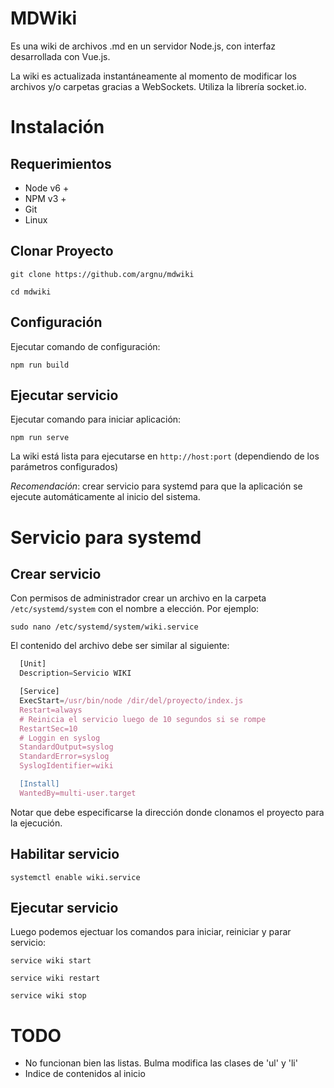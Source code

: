 # MDWiki

Es una wiki de archivos .md en un servidor Node.js, con interfaz desarrollada con Vue.js.

La wiki es actualizada instantáneamente al momento de modificar los archivos y/o carpetas gracias a WebSockets. Utiliza la librería socket.io.

# Instalación

## Requerimientos

* Node v6 +
* NPM v3 +
* Git
* Linux

## Clonar Proyecto

`git clone https://github.com/argnu/mdwiki`

`cd mdwiki`

## Configuración

Ejecutar comando de configuración:

`npm run build`

## Ejecutar servicio

Ejecutar comando para iniciar aplicación:

`npm run serve`

La wiki está lista para ejecutarse en `http://host:port` (dependiendo de los parámetros configurados)

*Recomendación*: crear servicio para systemd para que la aplicación se ejecute automáticamente al inicio del sistema.


# Servicio para systemd

## Crear servicio

Con permisos de administrador crear un archivo en la carpeta `/etc/systemd/system` con el nombre a elección. Por ejemplo:

`sudo nano /etc/systemd/system/wiki.service`

El contenido del archivo debe ser similar al siguiente:

```javascript
  [Unit]
  Description=Servicio WIKI

  [Service]
  ExecStart=/usr/bin/node /dir/del/proyecto/index.js
  Restart=always
  # Reinicia el servicio luego de 10 segundos si se rompe
  RestartSec=10
  # Loggin en syslog
  StandardOutput=syslog
  StandardError=syslog
  SyslogIdentifier=wiki

  [Install]
  WantedBy=multi-user.target
```

Notar que debe especificarse la dirección donde clonamos el proyecto para la ejecución.

## Habilitar servicio

`systemctl enable wiki.service`

## Ejecutar servicio 

Luego podemos ejectuar los comandos para iniciar, reiniciar y parar servicio:

`service wiki start`

`service wiki restart`

`service wiki stop`


# TODO

- No funcionan bien las listas. Bulma modifica las clases de 'ul' y 'li'
- Indice de contenidos al inicio
